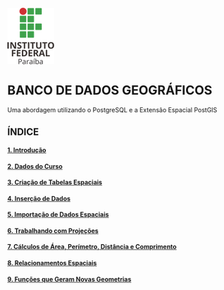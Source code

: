 ![ifpb](img/ifpb.png)

# BANCO DE DADOS GEOGRÁFICOS
Uma abordagem utilizando o PostgreSQL e a Extensão Espacial PostGIS

## ÍNDICE

#### [1. Introdução][1]
#### [2. Dados do Curso][2]
#### [3. Criação de Tabelas Espaciais][3]
#### [4. Inserção de Dados][4]
#### [5. Importação de Dados Espaciais][5]
#### [6. Trabalhando com Projeções][6]
#### [7. Cálculos de Área, Perímetro, Distância e Comprimento][7]
#### [8. Relacionamentos Espaciais][8]
#### [9. Funções que Geram Novas Geometrias][9]


[1]:postgis/1-introducao.md
[2]:postgis/2-dados_curso.md
[3]:postgis/3-criacao_tabelas_espaciais.md
[4]:postgis/4-insercao_dados.md
[5]:postgis/5-importacao_dados.md
[6]:postgis/6-projecoes.md
[7]:postgis/7-calculos_area_dist_comp.md
[8]:postgis/8-relacionamentos_espaciais.md
[9]:postgis/9-novas_geometrias.md
